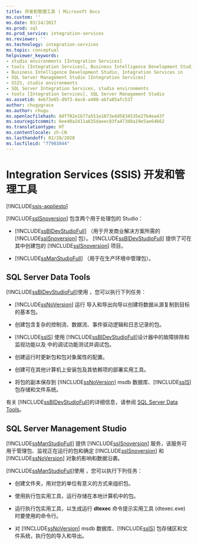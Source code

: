 ```yaml
---
title: 开发和管理工具 | Microsoft Docs
ms.custom: ''
ms.date: 03/14/2017
ms.prod: sql
ms.prod_service: integration-services
ms.reviewer: ''
ms.technology: integration-services
ms.topic: conceptual
helpviewer_keywords:
- studio environments [Integration Services]
- tools [Integration Services], Business Intelligence Development Studio
- Business Intelligence Development Studio, Integration Services in
- SQL Server Management Studio [Integration Services]
- SSIS, studio environments
- SQL Server Integration Services, studio environments
- tools [Integration Services], SQL Server Management Studio
ms.assetid: 4eb73e65-d9f3-4ac6-a408-abfa85afc537
author: chugugrace
ms.author: chugu
ms.openlocfilehash: 8df702e1b77a551e1073e4d5834535e27b4ea43f
ms.sourcegitcommit: 6ee40a2411a635daeec83fa473d8a19e5ae64662
ms.translationtype: HT
ms.contentlocale: zh-CN
ms.lasthandoff: 02/28/2020
ms.locfileid: "77903844"
---
```

# <a name="integration-services-ssis-development-and-management-tools"></a>Integration Services (SSIS) 开发和管理工具

[!INCLUDE[ssis-appliesto](../includes/ssis-appliesto-ssvrpluslinux-asdb-asdw-xxx.md)]


  [!INCLUDE[ssISnoversion](../includes/ssisnoversion-md.md)] 包含两个用于处理包的 Studio：  
  
-   [!INCLUDE[ssBIDevStudioFull](../includes/ssbidevstudiofull-md.md)] （用于开发商业解决方案所需的 [!INCLUDE[ssISnoversion](../includes/ssisnoversion-md.md)] 包）。 [!INCLUDE[ssBIDevStudioFull](../includes/ssbidevstudiofull-md.md)] 提供了可在其中创建包的 [!INCLUDE[ssISnoversion](../includes/ssisnoversion-md.md)] 项目。  
  
-   [!INCLUDE[ssManStudioFull](../includes/ssmanstudiofull-md.md)] （用于在生产环境中管理包）。  
  
## <a name="sql-server-data-tools"></a>SQL Server Data Tools  
 [!INCLUDE[ssBIDevStudioFull](../includes/ssbidevstudiofull-md.md)]使用 ，您可以执行下列任务：  
  
-   [!INCLUDE[ssNoVersion](../includes/ssnoversion-md.md)] 运行  导入和导出向导以创建将数据从源复制到目标的基本包。  
  
-   创建包含复杂的控制流、数据流、事件驱动逻辑和日志记录的包。  
  
-   [!INCLUDE[ssIS](../includes/ssis-md.md)] 使用 [!INCLUDE[ssBIDevStudioFull](../includes/ssbidevstudiofull-md.md)]设计器中的故障排除和监视功能以及  中的调试功能测试并调试包。  
  
-   创建运行时更新包和包对象属性的配置。  
  
-   创建可在其他计算机上安装包及其依赖项的部署实用工具。  
  
-   将包的副本保存到 [!INCLUDE[ssNoVersion](../includes/ssnoversion-md.md)] msdb 数据库、[!INCLUDE[ssIS](../includes/ssis-md.md)] 包存储和文件系统。  
  
 有关 [!INCLUDE[ssBIDevStudioFull](../includes/ssbidevstudiofull-md.md)]的详细信息，请参阅 [SQL Server Data Tools](https://msdn.microsoft.com/library/hh272686.aspx)。  
  
## <a name="sql-server-management-studio"></a>SQL Server Management Studio  
 [!INCLUDE[ssManStudioFull](../includes/ssmanstudiofull-md.md)] 提供 [!INCLUDE[ssISnoversion](../includes/ssisnoversion-md.md)] 服务，该服务可用于管理包、监视正在运行的包和确定 [!INCLUDE[ssISnoversion](../includes/ssisnoversion-md.md)] 和 [!INCLUDE[ssNoVersion](../includes/ssnoversion-md.md)] 对象的影响和数据沿袭。  
  
 [!INCLUDE[ssManStudioFull](../includes/ssmanstudiofull-md.md)]使用 ，您可以执行下列任务：  
  
-   创建文件夹，用对您的单位有意义的方式来组织包。  
  
-   使用执行包实用工具，运行存储在本地计算机中的包。  
  
-   运行执行包实用工具，以生成运行 **dtexec** 命令提示实用工具 (dtexec.exe) 时要使用的命令行。  
  
-   对 [!INCLUDE[ssNoVersion](../includes/ssnoversion-md.md)] msdb 数据库、[!INCLUDE[ssIS](../includes/ssis-md.md)] 包存储区和文件系统，执行包的导入和导出。  
